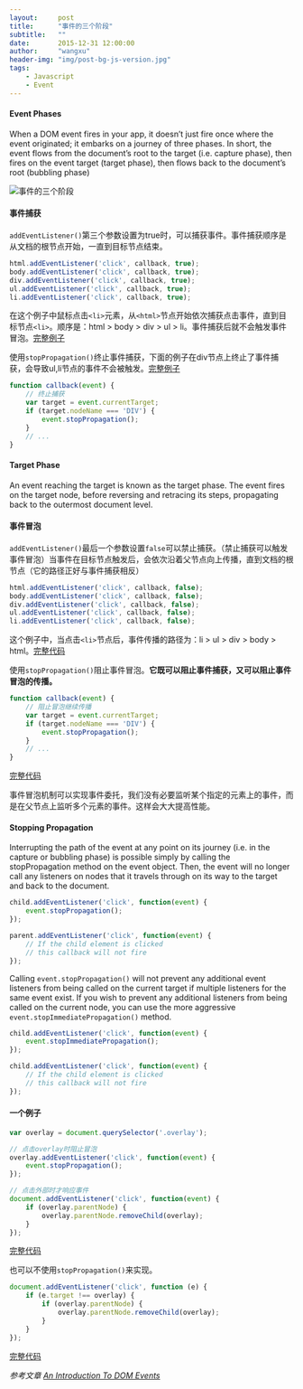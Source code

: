 ```yaml
---
layout:     post
title:      "事件的三个阶段"
subtitle:   ""
date:       2015-12-31 12:00:00
author:     "wangxu"
header-img: "img/post-bg-js-version.jpg"
tags:
    - Javascript
    - Event
---
```



#### Event Phases

When a DOM event fires in your app, it doesn’t just fire once where the event originated; it embarks on a journey of three phases. In short, the event flows from the document’s root to the target (i.e. capture phase), then fires on the event target (target phase), then flows back to the document’s root (bubbling phase)

![事件的三个阶段](http://media.mediatemple.netdna-cdn.com/wp-content/uploads/2013/10/eventflow.png)

#### 事件捕获

`addEventListener()`第三个参数设置为true时，可以捕获事件。事件捕获顺序是从文档的根节点开始，一直到目标节点结束。

```javascript
html.addEventListener('click', callback, true);
body.addEventListener('click', callback, true);
div.addEventListener('click', callback, true);
ul.addEventListener('click', callback, true);
li.addEventListener('click', callback, true);
```

在这个例子中鼠标点击`<li>`元素，从`<html>`节点开始依次捕获点击事件，直到目标节点`<li>`。顺序是：html > body > div > ul > li。事件捕获后就不会触发事件冒泡。[完整例子](http://jsbin.com/rijuko/edit?html,js)

使用`stopPropagation()`终止事件捕获，下面的例子在div节点上终止了事件捕获，会导致ul,li节点的事件不会被触发。[完整例子](http://jsbin.com/yocahe/edit?html,js)

```javascript
function callback(event) {
    // 终止捕获
    var target = event.currentTarget;
    if (target.nodeName === 'DIV') {
        event.stopPropagation();
    }
    // ...
}
```

#### Target Phase

An event reaching the target is known as the target phase. The event fires on the target node, before reversing and retracing its steps, propagating back to the outermost document level.

#### 事件冒泡

`addEventListener()`最后一个参数设置`false`可以禁止捕获。（禁止捕获可以触发事件冒泡）当事件在目标节点触发后，会依次沿着父节点向上传播，直到文档的根节点（它的路径正好与事件捕获相反）

```javascript
html.addEventListener('click', callback, false);
body.addEventListener('click', callback, false);
div.addEventListener('click', callback, false);
ul.addEventListener('click', callback, false);
li.addEventListener('click', callback, false);
```

这个例子中，当点击`<li>`节点后，事件传播的路径为：li > ul > div > body > html。[完整代码](http://jsbin.com/coseho/edit?html,js)

使用`stopPropagation()`阻止事件冒泡。**它既可以阻止事件捕获，又可以阻止事件冒泡的传播。**

```javascript
function callback(event) {
    // 阻止冒泡继续传播
    var target = event.currentTarget;
    if (target.nodeName === 'DIV') {
        event.stopPropagation();
    }
    // ...
}
```

[完整代码](http://jsbin.com/zelefe/edit?html,js)

事件冒泡机制可以实现事件委托，我们没有必要监听某个指定的元素上的事件，而是在父节点上监听多个元素的事件。这样会大大提高性能。

#### Stopping Propagation

Interrupting the path of the event at any point on its journey (i.e. in the capture or bubbling phase) is possible simply by calling the stopPropagation method on the event object. Then, the event will no longer call any listeners on nodes that it travels through on its way to the target and back to the document.

```javascript
child.addEventListener('click', function(event) {
    event.stopPropagation();
});

parent.addEventListener('click', function(event) {
    // If the child element is clicked
    // this callback will not fire
});
```
Calling `event.stopPropagation()` will not prevent any additional event listeners from being called on the current target if multiple listeners for the same event exist. If you wish to prevent any additional listeners from being called on the current node, you can use the more aggressive `event.stopImmediatePropagation()` method.

```javascript
child.addEventListener('click', function(event) {
    event.stopImmediatePropagation();
});

child.addEventListener('click', function(event) {
    // If the child element is clicked
    // this callback will not fire
});
```

#### 一个例子

```javascript
var overlay = document.querySelector('.overlay');

// 点击overlay时阻止冒泡
overlay.addEventListener('click', function(event) {
    event.stopPropagation();
});

// 点击外部时才响应事件
document.addEventListener('click', function(event) {
    if (overlay.parentNode) {
        overlay.parentNode.removeChild(overlay);
    }
});
```

[完整代码](http://jsbin.com/miyupu/edit?html,js,output)

也可以不使用`stopPropagation()`来实现。

```javascript
document.addEventListener('click', function (e) {
    if (e.target !== overlay) {
        if (overlay.parentNode) {
            overlay.parentNode.removeChild(overlay);
        }
    }
});
```

[完整代码](http://jsbin.com/ceciwi/edit?html,js)

*参考文章 [An Introduction To DOM Events](http://www.smashingmagazine.com/2013/11/12/an-introduction-to-dom-events/)*
